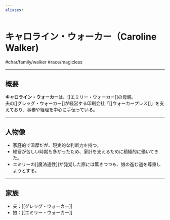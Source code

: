 ```yaml
---
aliases:
---
```

# キャロライン・ウォーカー（Caroline Walker)
#char/family/walker #race/magicless 

---

## 概要
**キャロライン・ウォーカー**は、[[エミリー・ウォーカー]]の母親。  
夫の[[グレッグ・ウォーカー]]が経営する印刷会社「[[ウォーカープレス]]」を支えており、事務や経理を中心に手伝っている。  

---

## 人物像
- 家庭的で温厚だが、現実的な判断力を持つ。  
- 経営が苦しい時期も多かったため、家計を支えるために積極的に働いてきた。  
- エミリーの[[魔法適性]]が発覚した際には驚きつつも、娘の進む道を尊重しようとする。  

---

## 家族
- 夫：[[グレッグ・ウォーカー]]  
- 娘：[[エミリー・ウォーカー]]  
